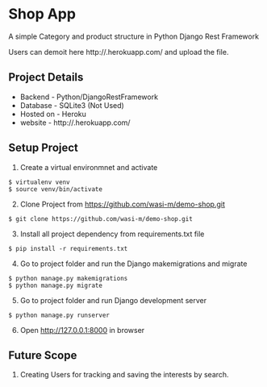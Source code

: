 # Shop App
A simple Category and product structure in Python Django Rest Framework

Users can demoit here http://.herokuapp.com/ and upload the file.


Project Details
--------------------------------------------
- Backend - Python/DjangoRestFramework
- Database - SQLite3 (Not Used)
- Hosted on - Heroku
- website - http://.herokuapp.com/


Setup Project
--------------------------------------------
1. Create a virtual environmnet and activate
```
$ virtualenv venv
$ source venv/bin/activate
```
2. Clone Project from https://github.com/wasi-m/demo-shop.git
```
$ git clone https://github.com/wasi-m/demo-shop.git
```
3. Install all project dependency from requirements.txt file
```
$ pip install -r requirements.txt
```
4. Go to project folder and run the Django makemigrations and migrate
```
$ python manage.py makemigrations
$ python manage.py migrate
```
5. Go to project folder and run Django development server
```
$ python manage.py runserver
```
6. Open http://127.0.0.1:8000 in browser


Future Scope
--------------------------------------------
1. Creating Users for tracking and saving the interests by search.
